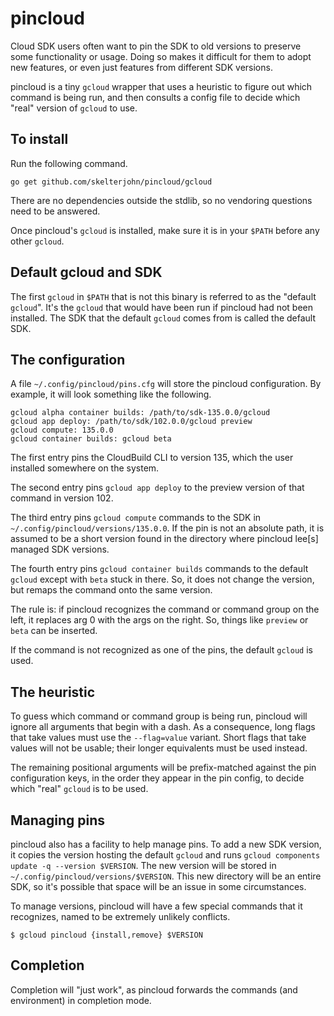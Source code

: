 # pincloud

Cloud SDK users often want to pin the SDK to old versions to preserve some functionality or usage. Doing so makes it difficult for them to adopt new features, or even just features from different SDK versions.

pincloud is a tiny `gcloud` wrapper that uses a heuristic to figure out which command is being run, and then consults a config file to decide which "real" version of `gcloud` to use.

## To install

Run the following command.

```
go get github.com/skelterjohn/pincloud/gcloud
```

There are no dependencies outside the stdlib, so no vendoring questions need to be answered.

Once pincloud's `gcloud` is installed, make sure it is in your `$PATH` before any other `gcloud`.

## Default gcloud and SDK

The first `gcloud` in `$PATH` that is not this binary is referred to as the "default `gcloud`". It's the `gcloud` that would have been run if pincloud had not been installed. The SDK that the default `gcloud` comes from is called the default SDK.

## The configuration

A file `~/.config/pincloud/pins.cfg` will store the pincloud configuration. By example, it will look something like the following.

```
gcloud alpha container builds: /path/to/sdk-135.0.0/gcloud
gcloud app deploy: /path/to/sdk/102.0.0/gcloud preview
gcloud compute: 135.0.0
gcloud container builds: gcloud beta
```

The first entry pins the CloudBuild CLI to version 135, which the user installed somewhere on the system.

The second entry pins `gcloud app deploy` to the preview version of that command in version 102.

The third entry pins `gcloud compute` commands to the SDK in `~/.config/pincloud/versions/135.0.0`. If the pin is not an absolute path, it is assumed to be a short version found in the directory where pincloud lee[s] managed SDK versions.

The fourth entry pins `gcloud container builds` commands to the default `gcloud` except with `beta` stuck in there. So, it does not change the version, but remaps the command onto the same version.

The rule is: if pincloud recognizes the command or command group on the left, it replaces arg 0 with the args on the right. So, things like `preview` or `beta` can be inserted.

If the command is not recognized as one of the pins, the default `gcloud` is used.

## The heuristic

To guess which command or command group is being run, pincloud will ignore all arguments that begin with a dash. As a consequence, long flags that take values must use the `--flag=value` variant. Short flags that take values will not be usable; their longer equivalents must be used instead.

The remaining positional arguments will be prefix-matched against the pin configuration keys, in the order they appear in the pin config, to decide which "real" `gcloud` is to be used.

## Managing pins

pincloud also has a facility to help manage pins. To add a new SDK version, it copies the version hosting the default `gcloud` and runs `gcloud components update -q --version $VERSION`. The new version will be stored in `~/.config/pincloud/versions/$VERSION`. This new directory will be an entire SDK, so it's possible that space will be an issue in some circumstances.

To manage versions, pincloud will have a few special commands that it recognizes, named to be extremely unlikely conflicts.

```
$ gcloud pincloud {install,remove} $VERSION
```

## Completion

Completion will "just work", as pincloud forwards the commands (and environment) in completion mode.
